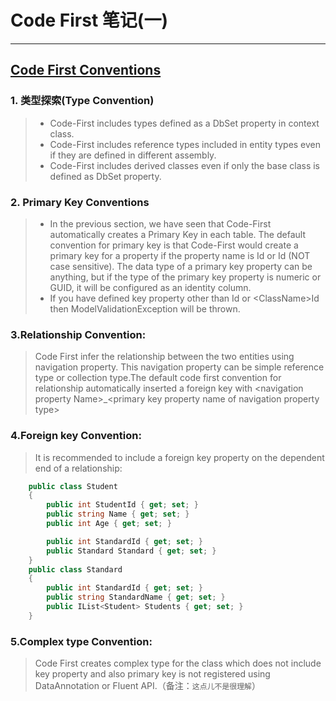 # Code First 笔记(一)
---
## [Code First Conventions](http://www.entityframeworktutorial.net/code-first/code-first-conventions.aspx)
### 1. 类型探索(Type Convention)

> * Code-First includes types defined as a DbSet property in context class.
> * Code-First includes reference types included in entity types even if they are defined in different assembly.
> * Code-First includes derived classes even if only the base class is defined as DbSet property.

### 2. Primary Key Conventions
> * In the previous section, we have seen that Code-First automatically creates a Primary Key in each table. The default convention for primary key is that Code-First would create a primary key for a property if the property name is Id or <class name>Id (NOT case sensitive). The data type of a primary key property can be anything, but if the type of the primary key property is numeric or GUID, it will be configured as an identity column.
> * If you have defined key property other than Id or &lt;ClassName>Id then ModelValidationException will be thrown.

### 3.Relationship Convention:
> Code First infer the relationship between the two entities using
navigation property. This navigation property can be simple
reference type or collection type.The default code first convention
for relationship automatically inserted a foreign key with
&lt;navigation property Name>_&lt;primary key property name of navigation property type>

### 4.Foreign key Convention:
> It is recommended to include a foreign key property on the
dependent end of a relationship:

```C#
    public class Student
    {
        public int StudentId { get; set; }
        public string Name { get; set; }
        public int Age { get; set; }

        public int StandardId { get; set; }
        public Standard Standard { get; set; }
    }
    public class Standard
    {
        public int StandardId { get; set; }
        public string StandardName { get; set; }
        public IList<Student> Students { get; set; }
    }
```
### 5.Complex type Convention:
> Code First creates complex type for the class which does not
include key property and also primary key is not registered using
DataAnnotation or Fluent API.（备注：``这点儿不是很理解``）